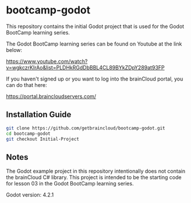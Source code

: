# bootcamp-godot

This repository contains the initial Godot project that is used for the Godot BootCamp learning series.

The Godot BootCamp learning series can be found on Youtube at the link below:

https://www.youtube.com/watch?v=wgkczrKIrAo&list=PLDHkRGdDbBBL4CL89BYkZDpY289at93FP


If you haven't signed up or you want to log into the brainCloud portal, you can do that here:

https://portal.braincloudservers.com/


## Installation Guide

```bash
git clone https://github.com/getbraincloud/bootcamp-godot.git
cd bootcamp-godot
git checkout Initial-Project
```

## Notes

The Godot example project in this repository intentionally does not contain the brainCloud C# library. This project is intended to be the starting code for lesson 03 in the Godot BootCamp learning series.

Godot version: 4.2.1
